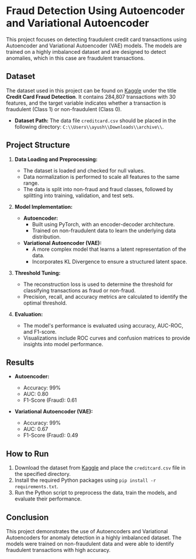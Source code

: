 # Fraud Detection Using Autoencoder and Variational Autoencoder

This project focuses on detecting fraudulent credit card transactions using Autoencoder and Variational Autoencoder (VAE) models. The models are trained on a highly imbalanced dataset and are designed to detect anomalies, which in this case are fraudulent transactions.

## Dataset

The dataset used in this project can be found on [Kaggle](https://www.kaggle.com/mlg-ulb/creditcardfraud) under the title **Credit Card Fraud Detection**. It contains 284,807 transactions with 30 features, and the target variable indicates whether a transaction is fraudulent (Class 1) or non-fraudulent (Class 0).

- **Dataset Path:** The data file `creditcard.csv` should be placed in the following directory: `C:\\Users\\ayush\\Downloads\\archive\\`.

## Project Structure

1. **Data Loading and Preprocessing:**
   - The dataset is loaded and checked for null values.
   - Data normalization is performed to scale all features to the same range.
   - The data is split into non-fraud and fraud classes, followed by splitting into training, validation, and test sets.

2. **Model Implementation:**
   - **Autoencoder:**
     - Built using PyTorch, with an encoder-decoder architecture.
     - Trained on non-fraudulent data to learn the underlying data distribution.
   - **Variational Autoencoder (VAE):**
     - A more complex model that learns a latent representation of the data.
     - Incorporates KL Divergence to ensure a structured latent space.

3. **Threshold Tuning:**
   - The reconstruction loss is used to determine the threshold for classifying transactions as fraud or non-fraud.
   - Precision, recall, and accuracy metrics are calculated to identify the optimal threshold.

4. **Evaluation:**
   - The model's performance is evaluated using accuracy, AUC-ROC, and F1-score.
   - Visualizations include ROC curves and confusion matrices to provide insights into model performance.

## Results

- **Autoencoder:**
  - Accuracy: 99%
  - AUC: 0.80
  - F1-Score (Fraud): 0.61

- **Variational Autoencoder (VAE):**
  - Accuracy: 99%
  - AUC: 0.67
  - F1-Score (Fraud): 0.49

## How to Run

1. Download the dataset from [Kaggle](https://www.kaggle.com/mlg-ulb/creditcardfraud) and place the `creditcard.csv` file in the specified directory.
2. Install the required Python packages using `pip install -r requirements.txt`.
3. Run the Python script to preprocess the data, train the models, and evaluate their performance.

## Conclusion

This project demonstrates the use of Autoencoders and Variational Autoencoders for anomaly detection in a highly imbalanced dataset. The models were trained on non-fraudulent data and were able to identify fraudulent transactions with high accuracy.
